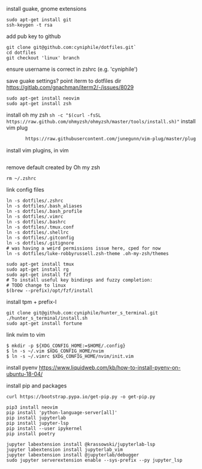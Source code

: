 install guake, gnome extensions


```
sudo apt-get install git
ssh-keygen -t rsa
```

add pub key to github

```
git clone git@github.com:cyniphile/dotfiles.git`
cd dotfiles
git checkout 'linux' branch
```
ensure username is correct in zshrc (e.g. 'cyniphile')

save guake settings?
    point iterm to dotfiles dir
    https://gitlab.com/gnachman/iterm2/-/issues/8029

```
sudo apt-get install neovim
sudo apt-get install zsh
```
install oh my zsh
```sh -c "$(curl -fsSL https://raw.github.com/ohmyzsh/ohmyzsh/master/tools/install.sh)"```
install vim plug
```sh -c 'curl -fLo "${XDG_DATA_HOME:-$HOME/.local/share}"/nvim/site/autoload/plug.vim --create-dirs \
       https://raw.githubusercontent.com/junegunn/vim-plug/master/plug.vim'
 ```
 
install vim plugins, in vim
```:PlugInstall
```

remove default created by Oh my zsh
```
rm ~/.zshrc
```

link config files
```
ln -s dotfiles/.zshrc
ln -s dotfiles/.bash_aliases
ln -s dotfiles/.bash_profile
ln -s dotfiles/.vimrc
ln -s dotfiles/.bashrc
ln -s dotfiles/.tmux.conf
ln -s dotfiles/.shellrc
ln -s dotfiles/.gitconfig
ln -s dotfiles/.gitignore
# was having a weird permissions issue here, cped for now
ln -s dotfiles/luke-robbyrussell.zsh-theme .oh-my-zsh/themes

sudo apt-get install tmux
sudo apt-get install rg
sudo apt-get install fzf
# To install useful key bindings and fuzzy completion:
# TODO change to linux
$(brew --prefix)/opt/fzf/install

```

install tpm + prefix-I
```
git clone git@github.com:cyniphile/hunter_s_terminal.git
./hunter_s_terminal/install.sh
sudo apt-get install fortune
```

link nvim to vim
```
$ mkdir -p ${XDG_CONFIG_HOME:=$HOME/.config}
$ ln -s ~/.vim $XDG_CONFIG_HOME/nvim
$ ln -s ~/.vimrc $XDG_CONFIG_HOME/nvim/init.vim
```

install pyenv
https://www.liquidweb.com/kb/how-to-install-pyenv-on-ubuntu-18-04/

install pip and packages
```
curl https://bootstrap.pypa.io/get-pip.py -o get-pip.py

pip3 install neovim
pip install 'python-language-server[all]'
pip install jupyterlab
pip install jupyter-lsp
pip install --user ipykernel
pip install poetry

jupyter labextension install @krassowski/jupyterlab-lsp   
jupyter labextension install jupyterlab_vim
jupyter labextension install @jupyterlab/debugger
sudo jupyter serverextension enable --sys-prefix --py jupyter_lsp
```
